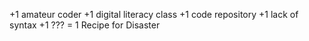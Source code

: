 +1 amateur coder
+1 digital literacy class
+1 code repository
+1 lack of syntax
+1 ???
= 1 Recipe for Disaster
